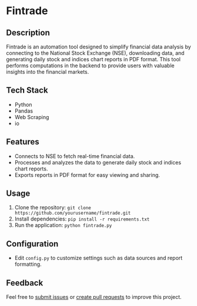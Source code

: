 # Fintrade

## Description

Fintrade is an automation tool designed to simplify financial data analysis by connecting to the National Stock Exchange (NSE), downloading data, and generating daily stock and indices chart reports in PDF format. This tool performs computations in the backend to provide users with valuable insights into the financial markets.

## Tech Stack

- Python
- Pandas
- Web Scraping
- io

## Features

- Connects to NSE to fetch real-time financial data.
- Processes and analyzes the data to generate daily stock and indices chart reports.
- Exports reports in PDF format for easy viewing and sharing.

## Usage

1. Clone the repository: `git clone https://github.com/yourusername/fintrade.git`
2. Install dependencies: `pip install -r requirements.txt`
3. Run the application: `python fintrade.py`

## Configuration

- Edit `config.py` to customize settings such as data sources and report formatting.


## Feedback

Feel free to [submit issues](https://github.com/ajitgoud/fintrade/issues) or [create pull requests](https://github.com/ajitgoud/fintrade/pulls) to improve this project.
